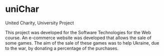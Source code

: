 # uniChar
 United Charity, University Project

This project was developed for the Software Technologies for the Web course. An e-commerce website was developed that allows the sale of some games. The aim of the sale of these games was to help Ukraine, due to the war, by donating a percentage of the purchases.
